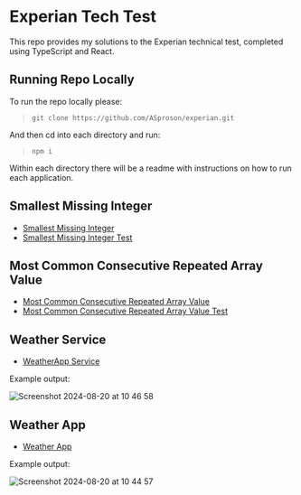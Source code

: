 # Experian Tech Test

This repo provides my solutions to the Experian technical test, completed using TypeScript and React.

## Running Repo Locally

To run the repo locally please:

> `git clone https://github.com/ASproson/experian.git`

And then cd into each directory and run:

> `npm i`

Within each directory there will be a readme with instructions on how to run each application.

## Smallest Missing Integer

- [Smallest Missing Integer](https://github.com/ASproson/experian/blob/main/backend/src/smallestMissingInteger.ts)
- [Smallest Missing Integer Test](https://github.com/ASproson/experian/blob/main/backend/src/__tests__/smallestMissingInteger.test.ts)

## Most Common Consecutive Repeated Array Value

- [Most Common Consecutive Repeated Array Value](https://github.com/ASproson/experian/blob/main/backend/src/mostCommonRepeatedArrayValue.ts)
- [Most Common Consecutive Repeated Array Value Test](https://github.com/ASproson/experian/blob/main/backend/src/__tests__/mostCommonRepeatedArray.test.ts)

## Weather Service

- [WeatherApp Service](https://github.com/ASproson/experian/blob/main/backend/src/services/weatherService.ts)

Example output:

![Screenshot 2024-08-20 at 10 46 58](https://github.com/user-attachments/assets/c3171233-3c87-4aaf-a281-6423c731e2cc)


## Weather App

- [Weather App](https://github.com/ASproson/experian/tree/main/frontend/src)

Example output:

![Screenshot 2024-08-20 at 10 44 57](https://github.com/user-attachments/assets/a519a72f-273a-4941-9817-e6f37ce3d11c)
